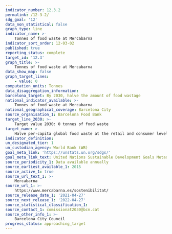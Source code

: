 ```yaml
---
indicator_number: 12.3.2
permalink: /12-3-2/
sdg_goal: '12'
data_non_statistical: false
graph_type: line
indicator_name: >-
    Tonnes of food waste at Mercabarna
indicator_sort_order: 12-03-02
published: true
reporting_status: complete
target_id: '12.3'
graph_title: >-
    Tonnes of food waste at Mercabarna
data_show_map: false
graph_target_lines:
    - value: 0
computation_units: Tonnes
data_disaggregation_information:
barcelona_target: By 2030, halve the amount of food wastage
national_indicator_available: >-
    Tonnes of food waste at Mercabarna
national_geographical_coverage: Barcelona City
source_organisation_1: Barcelona Food Bank
target_line_2030: >-
    Target value 2030: 0 tonnes of food waste
target_name: >-
    Halve per-capita global food waste at the retail and consumer levels and reduce food losses along production and supply chains, including post-harvest losses
indicator_definition:
un_designated_tier: 1
un_custodian_agency: World Bank (WB)
goal_meta_link: 'https://unstats.un.org/sdgs/'
goal_meta_link_text: United Nations Sustainable Development Goals Metadata (pdf 894kB)
source_periodicity_1: Data available annually
source_earliest_available_1: 2015
source_active_1: true
source_url_text_1: >-
    Mercabarna
source_url_1: >-
    https://www.mercabarna.es/sostenibilitat/
source_release_date_1: '2021-04-27'
source_next_release_1: '2022-04-27'
source_statistical_classification_1: 
source_contact_1: comissionat2030@bcn.cat
source_other_info_1: >-
    Barcelona City Council
progress_status: approaching_target
---
```

